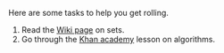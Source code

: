 Here are some tasks to help you get rolling.

1. Read the [Wiki page](https://en.wikipedia.org/wiki/Set_(mathematics)) on sets.
2. Go through the [Khan academy](https://www.khanacademy.org/computing/computer-science/algorithms) lesson on algorithms. 
